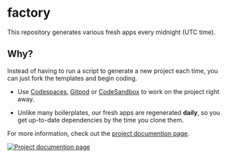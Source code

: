 # factory

This repository generates various fresh apps every midnight (UTC time).

## Why?

Instead of having to run a script to generate a new project each time, you can just fork the templates and begin coding.

- Use [Codespaces](https://github.com/codespaces), [Gitpod](https://gitpod.io/) or [CodeSandbox](https://codesandbox.io/) to work on the project right away.

- Unlike many boilerplates, our fresh apps are regenerated **daily**, so you get up-to-date dependencies by the time you clone them.

For more information, check out the [project documention page](https://docs.dt.in.th/fresh-app-factory/index.html).

[![Project documention page](https://ss.dt.in.th/api/screenshots/docs-fresh-app-factory__index.png)](https://docs.dt.in.th/fresh-app-factory/index.html)
